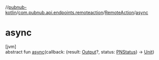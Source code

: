 //[pubnub-kotlin](../../../index.md)/[com.pubnub.api.endpoints.remoteaction](../index.md)/[RemoteAction](index.md)/[async](async.md)

# async

[jvm]\
abstract fun [async](async.md)(callback: (result: [Output](index.md)?, status: [PNStatus](../../com.pubnub.api.models.consumer/-p-n-status/index.md)) -&gt; [Unit](https://kotlinlang.org/api/latest/jvm/stdlib/kotlin/-unit/index.html))
